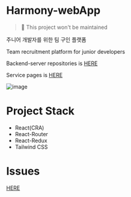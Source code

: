 # Harmony-webApp
> 🔧 This project won't be maintained

주니어 개발자를 위한 팀 구인 플랫폼

Team recruitment platform for junior developers

Backend-server repositories is [HERE](https://github.com/argon1025/Harmony-serverless-backend)

Service pages is [HERE](http://harmony.seongrok.net)

![image](https://user-images.githubusercontent.com/55491354/116847064-c216b400-ac24-11eb-909f-9de72587b207.png)

# Project Stack
- React(CRA)
- React-Router
- React-Redux
- Tailwind CSS

# Issues
[HERE](https://github.com/argon1025/Harmony-webapp/issues)
